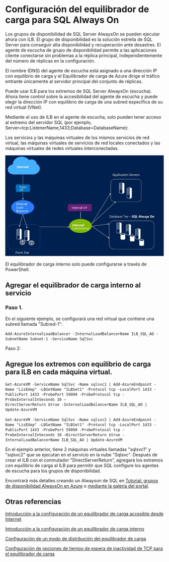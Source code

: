<properties 
   pageTitle="Configuración del equilibrador de carga para SQL always on | Microsoft Azure"
   description="Configuración del equilibrador de carga para trabajar con SQL always on y cómo puede sacar provecho de powershell para crear el equilibrador de carga para la implementación de SQL"
   services="load-balancer"
   documentationCenter="na"
   authors="joaoma"
   manager="adinah"
   editor="tysonn" />
<tags 
   ms.service="load-balancer"
   ms.devlang="na"
   ms.topic="article"
   ms.tgt_pltfrm="na"
   ms.workload="infrastructure-services"
   ms.date="08/12/2015"
   ms.author="joaoma" />

# Configuración del equilibrador de carga para SQL Always On

Los grupos de disponibilidad de SQL Server AlwaysOn se pueden ejecutar ahora con ILB. El grupo de disponibilidad es la solución estrella de SQL Server para conseguir alta disponibilidad y recuperación ante desastres. El agente de escucha de grupo de disponibilidad permite a las aplicaciones cliente conectarse sin problemas a la réplica principal, independientemente del número de réplicas en la configuración.

El nombre (DNS) del agente de escucha está asignado a una dirección IP con equilibrio de carga y el Equilibrador de carga de Azure dirige el tráfico entrante únicamente al servidor principal del conjunto de réplicas.


Puede usar ILB para los extremos de SQL Server AlwaysOn (escucha). Ahora tiene control sobre la accesibilidad del agente de escucha y puede elegir la dirección IP con equilibrio de carga de una subred específica de su red virtual (VNet).

Mediante el uso de ILB en el agente de escucha, solo pueden tener acceso al extremo del servidor SQL (por ejemplo, Server=tcp:ListenerName,1433;Database=DatabaseName):

Los servicios y las máquinas virtuales de los mismos servicios de red virtual, las máquinas virtuales de servicios de red locales conectados y las máquinas virtuales de redes virtuales interconectadas.

![ILB\_SQLAO\_NewPic](./media/load-balancer-configure-sqlao/sqlao1.jpg)


El equilibrador de carga interno solo puede configurarse a través de PowerShell.


## Agregar el equilibrador de carga interno al servicio 

### Paso 1.

En el siguiente ejemplo, se configurará una red virtual que contiene una subred llamada "Subred-1":

	Add-AzureInternalLoadBalancer -InternalLoadBalancerName ILB_SQL_AO -SubnetName Subnet-1 -ServiceName SqlSvc

Paso 2:

## Agregue los extremos con equilibrio de carga para ILB en cada máquina virtual.

	Get-AzureVM -ServiceName SqlSvc -Name sqlsvc1 | Add-AzureEndpoint -Name "LisEUep" -LBSetName "ILBSet1" -Protocol tcp -LocalPort 1433 -PublicPort 1433 -ProbePort 59999 -ProbeProtocol tcp -ProbeIntervalInSeconds 10 –
	DirectServerReturn $true -InternalLoadBalancerName ILB_SQL_AO | Update-AzureVM

 	Get-AzureVM -ServiceName SqlSvc -Name sqlsvc2 | Add-AzureEndpoint -Name "LisEUep" -LBSetName "ILBSet1" -Protocol tcp -LocalPort 1433 -PublicPort 1433 -ProbePort 59999 -ProbeProtocol tcp -ProbeIntervalInSeconds 10 –DirectServerReturn $true -InternalLoadBalancerName ILB_SQL_AO | Update-AzureVM

En el ejemplo anterior, tiene 2 máquinas virtuales llamadas "sqlsvc1" y "sqlsvc2" que se ejecutan en el servicio en la nube "Sqlsvc". Después de crear el ILB con el conmutador "DirectServerReturn", agregará los extremos con equilibrio de carga al ILB para permitir que SQL configure los agentes de escucha para los grupos de disponibilidad.

Encontrará más detalles creando un Alwayson de SQL en [Tutorial: grupos de disponibilidad AlwaysOn en Azure](https://msdn.microsoft.com/library/dn249504.aspx) o [mediante la galería del portal](http://blogs.technet.com/b/dataplatforminsider/archive/2014/08/25/sql-server-alwayson-offering-in-microsoft-azure-portal-gallery.aspx).


## Otras referencias

[Introducción a la configuración de un equilibrador de carga accesible desde Internet](load-balancer-internet-getstarted.md)

[Introducción a la configuración de un equilibrador de carga interno](load-balancer-internal-getstarted.md)

[Configuración de un modo de distribución del equilibrador de carga](load-balancer-distribution-mode.md)

[Configuración de opciones de tiempo de espera de inactividad de TCP para el equilibrador de carga](load-balancer-tcp-idle-timeout.md)
 

<!---HONumber=August15_HO8-->